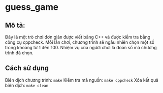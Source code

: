 # guess_game

## Mô tả: 
Đây là một trò chơi đơn giản được viết bằng C++ và được kiểm tra bằng công cụ cppcheck. Mỗi lần chơi, chương trình sẽ ngẫu nhiên chọn một số trong khoảng từ 1 đến 100. Nhiệm vụ của người chơi là đoán số mà chương trình đã chọn.

## Cách sử dụng
Biên dịch chương trình:
``
make
``
Kiểm tra mã nguồn:
``
make cppcheck
``
Xóa kết quả biên dịch:
``
make clean
``
